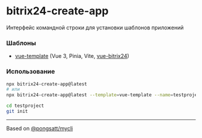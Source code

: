 # bitrix24-create-app

Интерфейс командной строки для установки шаблонов приложений

### Шаблоны

* [vue-template](https://github.com/astrotrain55/bitrix24-create-app/tree/master/templates/vue-template#readme) (Vue 3, Pinia, Vite, [vue-bitrix24](https://www.npmjs.com/package/vue-bitrix24))

### Использование

```sh
npx bitrix24-create-app@latest
# или
npx bitrix24-create-app@latest --template=vue-template --name=testproject
```
```sh
cd testproject
git init
```

___

Based on [@pongsatt/mycli](https://github.com/pongsatt/mycli)
